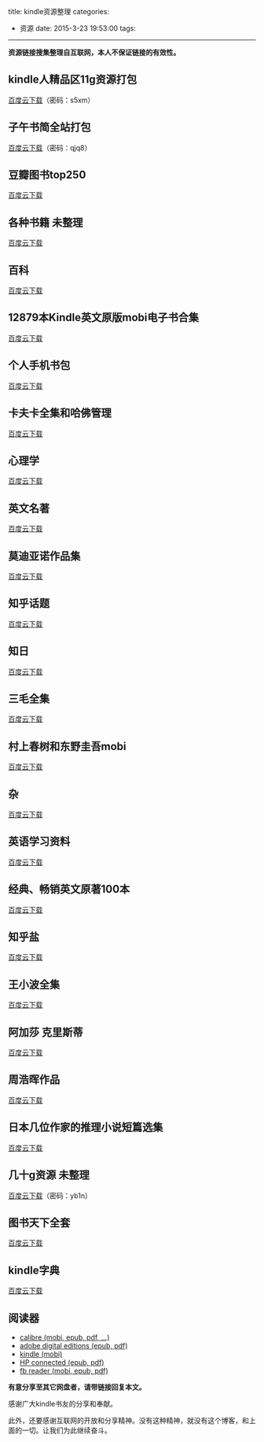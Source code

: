 title: kindle资源整理
categories:
  - 资源
date: 2015-3-23 19:53:00
tags:
---

**资源链接搜集整理自互联网，本人不保证链接的有效性。**

## kindle人精品区11g资源打包 ##

[百度云下载](http://pan.baidu.com/s/1gdJ6ibD)（密码：s5xm）

## 子午书简全站打包 ##

[百度云下载](http://pan.baidu.com/s/1os4MQ)（密码：qjq8）

## 豆瓣图书top250 ##

[百度云下载](http://pan.baidu.com/s/1lKIiq)

<!--more-->

## 各种书籍 未整理 ##

[百度云下载](http://pan.baidu.com/s/1qWmEjhE)

## 百科 ##

[百度云下载](http://pan.baidu.com/s/1ntr3WHr)

## 12879本Kindle英文原版mobi电子书合集 ##

[百度云下载](http://pan.baidu.com/s/1i39TawH)

## 个人手机书包 ##

[百度云下载](http://pan.baidu.com/s/1c0H4Kog)

## 卡夫卡全集和哈佛管理 ##

[百度云下载](http://pan.baidu.com/share/link?shareid=1080906058&uk=1412470983)

## 心理学 ##

[百度云下载](http://pan.baidu.com/s/17mp8P)

## 英文名著 ##

[百度云下载](http://pan.baidu.com/share/link?shareid=1085345509&uk=387768997)

## 莫迪亚诺作品集 ##

[百度云下载](http://pan.baidu.com/s/1sjNSRtr)

## 知乎话题 ##

[百度云下载](http://pan.baidu.com/s/1sjLkZ97)

## 知日 ##

[百度云下载](http://pan.baidu.com/s/1kT85Zp1)

## 三毛全集 ##

[百度云下载](http://pan.baidu.com/s/1gdgTSl1)

## 村上春树和东野圭吾mobi ##

[百度云下载](http://pan.baidu.com/s/1qW9bJkS)

## 杂 ##

[百度云下载](http://pan.baidu.com/s/1i3zMAEh)

## 英语学习资料 ##

[百度云下载](http://pan.baidu.com/s/1sjugDQ1)

## 经典、畅销英文原著100本 ##

[百度云下载](http://pan.baidu.com/s/1gdELWgN)

## 知乎盐 ##

[百度云下载](http://pan.baidu.com/s/1eQAereE)

## 王小波全集 ##

[百度云下载](http://pan.baidu.com/s/1i3uzhbB)

## 阿加莎 克里斯蒂 ##

[百度云下载](http://pan.baidu.com/s/1qW0q3Kg)

## 周浩晖作品 ##

[百度云下载](http://pan.baidu.com/s/1sjqLbzB)

## 日本几位作家的推理小说短篇选集 ##

[百度云下载](http://pan.baidu.com/s/1eQzoVWA)

## 几十g资源 未整理 ##

[百度云下载](http://pan.baidu.com/s/1gdy787x)（密码：yb1n）

## 图书天下全套 ##

[百度云下载](http://pan.baidu.com/s/1pJDjOJx)

## kindle字典 ##

[百度云下载](http://pan.baidu.com/s/1gdEgezD)

## 阅读器 ##

+ [calibre (mobi, epub, pdf, ...)](http://calibre-ebook.com/)
+ [adobe digital editions (epub, pdf)](http://www.adobe.com/solutions/ebook/digital-editions/download.html)
+ [kindle (mobi)](https://www.amazon.cn/gp/digital/fiona/kcp-landing-page?ie=UTF8)
+ [HP connected (epub, pdf)](http://apps.microsoft.com/windows/zh-cn/app/hp-connected/60e90a6e-c7ae-4adf-9d97-9d42be49a59a)
+ [fb reader (mobi, epub, pdf)](http://fbreader.org/)

**有意分享至其它网盘者，请带链接回复本文。**

感谢广大kindle书友的分享和奉献。

此外，还要感谢互联网的开放和分享精神。没有这种精神，就没有这个博客，和上面的一切。让我们为此继续奋斗。